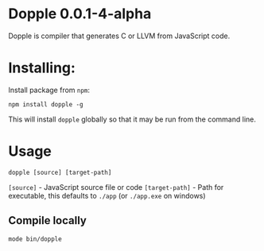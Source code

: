 # Dopple 0.0.1-4-alpha

Dopple is compiler that generates C or LLVM from JavaScript code.

# Installing:

Install package from `npm`:

	npm install dopple -g

This will install `dopple` globally so that it may be run from the command line.

# Usage 

	dopple [source] [target-path]

`[source]` - JavaScript source file or code
`[target-path]` - Path for executable, this defaults to `./app` (or `./app.exe` on windows)

## Compile locally

	mode bin/dopple